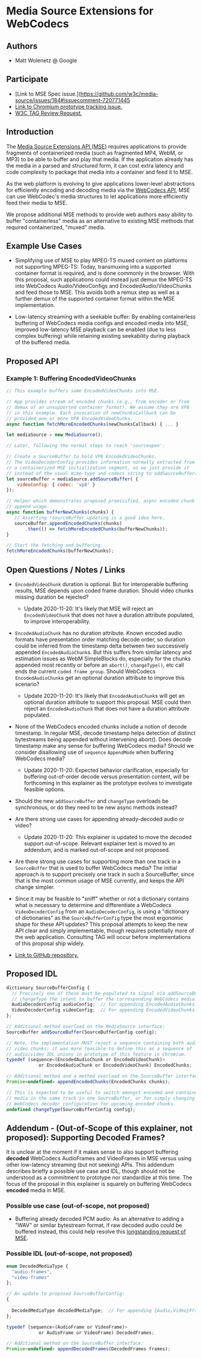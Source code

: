# Media Source Extensions for WebCodecs

## Authors
* Matt Wolenetz @ Google

## Participate
* [Link to MSE Spec issue.](https://github.com/w3c/media-source/issues/184#issuecomment-720771445
* [Link to Chromium prototype tracking issue.](https://crbug.com/1144908)
* [W3C TAG Review Request.](https://github.com/w3ctag/design-reviews/issues/576)

## Introduction

The [Media Source Extensions API (MSE)](https://www.w3.org/TR/media-source/) requires applications to provide fragments of containerized media
(such as fragmented MP4, WebM, or MP3) to be able to buffer and play that media.  If the application already has the media in a parsed and structured form,
it can cost extra latency and code complexity to package that media into a container and feed it to MSE.

As the web platform is evolving to give applications lower-level abstractions for efficiently encoding and decoding media via the
[WebCodecs API](https://github.com/WICG/web-codecs), MSE can use WebCodec's media structures to let applications more efficiently feed their media to MSE.

We propose additional MSE methods to provide web authors easy ability to buffer "containerless" media as an alternative to existing MSE methods that required
containerized, "muxed" media.

## Example Use Cases
* Simplifying use of MSE to play MPEG-TS muxed content on platforms not supporting MPEG-TS: Today, transmuxing into a supported container format is required,
and is done commonly in the browser.  With this proposal, such applications could instead just demux the MPEG-TS into WebCodecs Audio/VideoConfigs and EncodedAudio/VideoChunks
and feed those to MSE. This avoids both a remux step as well as a further demux of the supported container format within the MSE implementation.

* Low-latency streaming with a seekable buffer: By enabling containerless buffering of WebCodecs media configs and encoded media into MSE, improved low-latency MSE playback can be enabled (due to less complex buffering) while retaining existing seekability during playback of the buffered media.


## Proposed API

### Example 1: Buffering EncodedVideoChunks

```Javascript
// This example buffers some EncodedVideoChunks into MSE.

// App provides stream of encoded chunks (e.g., from encoder or from
// demux of an unsupported container format). We assume they are VP8
// in this example. Each invocation of newChunksCallback can be
// provided one or more VP8 EncodedVideoChunks.
async function fetchMoreEncodedChunks(newChunksCallback) { ... }

let mediaSource = new MediaSource();

// Later, following the normal steps to reach 'sourceopen':

// Create a SourceBuffer to hold VP8 EncodedVideoChunks.
// The VideoDecoderConfig provides information normally extracted from
// a containerized MSE initialization segment, so we just provide it
// instead of the usual mime-type and codecs string to addSourceBuffer().
let sourceBuffer = mediaSource.addSourceBuffer( {
    videoConfig: { codec: 'vp8' }
});

// Helper which demonstrates proposed promisified, async encoded chunk
// append usage.
async function bufferNewChunks(chunks) {
   // Asserting !sourceBuffer.updating is a good idea here.
   sourceBuffer.appendEncodedChunks(chunks)
       .then(() => fetchMoreEncodedChunks(bufferNewChunks));
}

// Start the fetching and buffering.
fetchMoreEncodedChunks(bufferNewChunks);
```

## Open Questions / Notes / Links

* `EncodedVideoChunk` duration is optional. But for interoperable buffering results, MSE depends upon coded frame duration. Should video chunks missing duration be rejected?

  * Update 2020-11-20: It's likely that MSE will reject an `EncodedVideoChunk` that does not have a duration attribute populated, to improve interoperability.
  
* `EncodedAudioChunk` has no duration attribute. Known encoded audio formats have presentation order matching decode order, so duration could be inferred from the timestamp delta between two successively appended `EncodedAudioChunk`s.
   But this suffers from similar latency and estimation issues as WebM SimpleBlocks do, especially for the chunks appended most recently or before an `abort()`, `changeType()`, etc call ends the current `coded frame group`. Should WebCodecs `EncodedAudioChunk`s get an optional duration attribute to improve this scenario?

  * Update 2020-11-20: It's likely that `EncodedAudioChunk`s will get an optional duration attribute to support this proposal. MSE could then reject an `EncodedAudioChunk` that does not have a duration attribute populated.

* None of the WebCodecs encoded chunks include a notion of decode timestamp. In regular MSE, decode timestamp helps detection of distinct bytestreams being appended without intervening abort(). Does decode timestamp make any sense for buffering WebCodecs media? Should we consider disallowing use of `sequence` `AppendMode` when buffering WebCodecs media?

  * Update 2020-11-20: Expected behavior clarification, especially for buffering out-of-order decode versus presentation content, will be forthcoming in this explainer as the prototype evolves to investigate feasible options.

* Should the new `addSourceBuffer` and `changeType` overloads be synchronous, or do they need to be new async methods instead? 

* Are there strong use cases for appending already-decoded audio or video?

  * Update 2020-11-20: This explainer is updated to move the decoded support out-of-scope. Relevant explainer text is moved to an addendum, and is marked out-of-scope and not proposed.

* Are there strong use cases for supporting more than one track in a `SourceBuffer` that is used to buffer WebCodecs media? The initial approach is to support precisely one track in such a SourceBuffer, since that is the most common usage of MSE currently, and keeps the API change simpler.

* Since it may be feasible to "sniff" whether or not a dictionary contains what is necessary to determine and differentiate a WebCodecs `VideoDecoderConfig` from an `AudioDecoderConfig`, is using a "dictionary of dictionaries" as the `SourceBufferConfig` type the most ergonomic shape for these API updates? This proposal attempts to keep the new API clear and simply implementable, though requires potentially more of the web application. Consulting TAG will occur before implementations of this proposal ship widely.

* [Link to GitHub repository.](https://github.com/wolenetz/mse-for-webcodecs/blob/main/explainer.md)

## Proposed IDL

```Javascript
dictionary SourceBufferConfig {
  // Precisely one of these must be populated to signal via addSourceBuffer or
  // changeType the intent to buffer the corresponding WebCodecs media.
  AudioDecoderConfig audioConfig;  // For appending EncodedAudioChunks.
  VideoDecoderConfig videoConfig;  // For appending EncodedVideoChunks.
};

// Additional method overload on the MediaSource interface:
SourceBuffer addSourceBuffer(SourceBufferConfig config);

// Note, the implementation MUST reject a sequence containing both audio and
// video chunks; it was more feasible to define this as a sequence of
// audio/video IDL unions in prototype of this feature in Chromium. 
typedef (sequence<(EncodedAudioChunk or EncodedVideoChunk)>
            or EncodedAudioChunk or EncodedVideoChunk) EncodedChunks;

// Additional method and a method overload on the SourceBuffer interface:
Promise<undefined> appendEncodedChunks(EncodedChunks chunks);

// This is expected to be useful to switch amongst encoded and containerized
// media in the same track in one SourceBuffer, or for simply changing the
// WebCodecs decoder configuration for upcoming encoded chunks.
undefined changeType(SourceBufferConfig config);
```

## Addendum - (Out-of-Scope of this explainer, not proposed): Supporting Decoded Frames?

It is unclear at the moment if it makes sense to also support buffering
__decoded__ WebCodecs AudioFrames and VideoFrames in MSE versus using
other low-latency streaming (but not seeking) APIs. This addendum
describes briefly a possible use case and IDL, though should not be
understood as a commitment to prototype nor standardize at this
time. The focus of the proposal in this explainer is squarely on
buffering WebCodecs __encoded__ media in MSE.

### Possible use case (out-of-scope, not proposed)

* Buffering already decoded PCM audio: As an alternative to adding a "WAV" or similar bytestream format, if raw decoded audio could be buffered instead, this
could help resolve this [longstanding request of MSE](https://github.com/w3c/media-source/issues/55).

### Possible IDL (out-of-scope, not proposed)

```Javascript
enum DecodedMediaType {
  "audio-frames",
  "video-frames"
};

// An update to proposed SourceBufferConfig:
{
  ...
  DecodedMediaType decodedMediaType;  // For appending {Audio,Video}Frames.
};

typedef (sequence<(AudioFrame or VideoFrame)>
            or AudioFrame or VideoFrame) DecodedFrames;

// Additional method on the SourceBuffer interface:
Promise<undefined> appendDecodedFrames(DecodedFrames frames);
```
